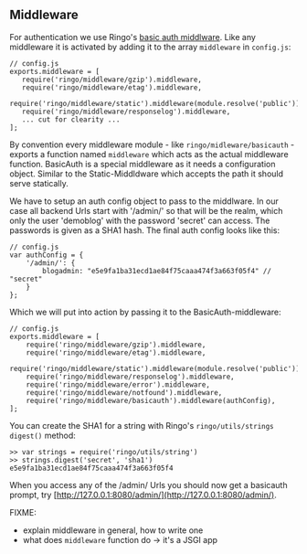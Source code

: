 Middleware
-----------
For authentication we use Ringo's [basic auth middlware](http://ringojs.org/api/master/ringo/middleware/basicauth). Like any middleware it is activated by adding it to the array `middleware` in `config.js`:

    // config.js
    exports.middleware = [
       require('ringo/middleware/gzip').middleware,
       require('ringo/middleware/etag').middleware,
       require('ringo/middleware/static').middleware(module.resolve('public')),
       require('ringo/middleware/responselog').middleware,
       ... cut for clearity ...
    ];

By convention every middleware module - like `ringo/midleware/basicauth` - exports a function named `middleware` which acts as the actual middleware function. BasicAuth is a special middleware as it needs a configuration object. Similar to the Static-Middldware which accepts the path it should serve statically.

We have to setup an auth config object to pass to the middlware. In our case all backend Urls start with '/admin/' so that will be the realm, which only the user 'demoblog' with the password 'secret' can access. The passwords is given as a SHA1 hash. The final auth config looks like this:

    // config.js
    var authConfig = {
        '/admin/': {
            blogadmin: "e5e9fa1ba31ecd1ae84f75caaa474f3a663f05f4" // "secret"
        }
    };

Which we will put into action by passing it to the BasicAuth-middleware:

    // config.js
    exports.middleware = [
        require('ringo/middleware/gzip').middleware,
        require('ringo/middleware/etag').middleware,
        require('ringo/middleware/static').middleware(module.resolve('public')),
        require('ringo/middleware/responselog').middleware,
        require('ringo/middleware/error').middleware,
        require('ringo/middleware/notfound').middleware,
        require('ringo/middleware/basicauth').middleware(authConfig),
    ];

You can create the SHA1 for a string with Ringo's `ringo/utils/strings` `digest()` method:

    >> var strings = require('ringo/utils/string')
    >> strings.digest('secret', 'sha1')
    e5e9fa1ba31ecd1ae84f75caaa474f3a663f05f4

When you access any of the /admin/ Urls you should now get a basicauth prompt, try [http://127.0.0.1:8080/admin/](http://127.0.0.1:8080/admin/).

FIXME:
  * explain middleware in general, how to write one
  * what does `middleware` function do -> it's a JSGI app
